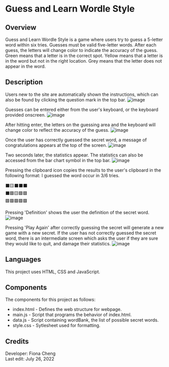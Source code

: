 # Guess and Learn Wordle Style

## Overview
Guess and Learn Wordle Style is a game where users try to guess a 5-letter word within six tries. Guesses must be valid five-letter words. After each guess, the letters will change color to indicate the accuracy of the guess. Green means that a letter is in the correct spot. Yellow means that a letter is in the word but not in the right location. Grey means that the letter does not appear in the word.

## Description
Users new to the site are automatically shown the instructions, which can also be found by clicking the question mark in the top bar.
![image](https://user-images.githubusercontent.com/83597131/181023913-0ca7ae25-d394-4118-806e-e1ab9572925c.png)

Guesses can be entered either from the user's keyboard, or the keyboard provided onscreen.
![image](https://user-images.githubusercontent.com/83597131/181024468-9372fea2-8578-463c-8111-5573bb858c8f.png)

After hitting enter, the letters on the guessing area and the keyboard will change color to reflect the accuracy of the guess.
![image](https://user-images.githubusercontent.com/83597131/181025123-98c01f36-4215-45e9-a1db-c7fc521656c5.png)

Once the user has correctly guessed the secret word, a message of congratulations appears at the top of the screen.
![image](https://user-images.githubusercontent.com/83597131/181025539-5480be93-dd4d-414d-ba9e-029786775aac.png)

Two seconds later, the statistics appear. The statistics can also be accessed from the bar chart symbol in the top bar.
![image](https://user-images.githubusercontent.com/83597131/181025886-3224676f-dcfb-49ce-b28d-95afb8682efb.png)

Pressing the clipboard icon copies the results to the user's clipboard in the following format:
I guessed the word occur in 3/6 tries.

⬛🟨⬛⬛⬛  
⬛🟩🟨🟩🟩  
🟩🟩🟩🟩🟩  

Pressing 'Definition' shows the user the definition of the secret word.
![image](https://user-images.githubusercontent.com/83597131/181026023-a1e1ec79-d68f-4e67-9928-379fb3427478.png)

Pressing 'Play Again' after correctly guessing the secret will generate a new game with a new secret. If the user has not correctly guessed the secret word, there is an intermediate screen which asks the user if they are sure they would like to quit, and damage their statistics.
![image](https://user-images.githubusercontent.com/83597131/181027145-663655d4-3cc0-4a7c-b052-a3d398fdeecc.png)

## Languages
This project uses HTML, CSS and JavaScript.

## Components
The components for this project as follows:
* index.html - Defines the web structure for webpage.
* main.js - Script that programs the behavior of index.html.
* data.js - Script containing wordBank, the list of possible secret words.
* style.css - Sytlesheet used for formatting.

## Credits  
Developer: Fiona Cheng  
Last edit: July 26, 2022  
